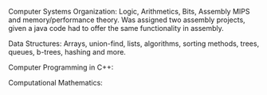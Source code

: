 Computer Systems Organization: Logic, Arithmetics, Bits, Assembly MIPS and memory/performance theory. Was assigned two assembly projects, given a java code had to offer the same functionality in assembly.

Data Structures: Arrays, union-find, lists, algorithms, sorting methods, trees, queues, b-trees, hashing and more. 

Computer Programming in C++:

Computational Mathematics:



